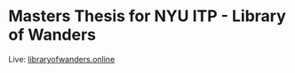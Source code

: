 # Masters Thesis for NYU ITP - Library of Wanders

Live: [libraryofwanders.online](https://libraryofwanders.online/)
